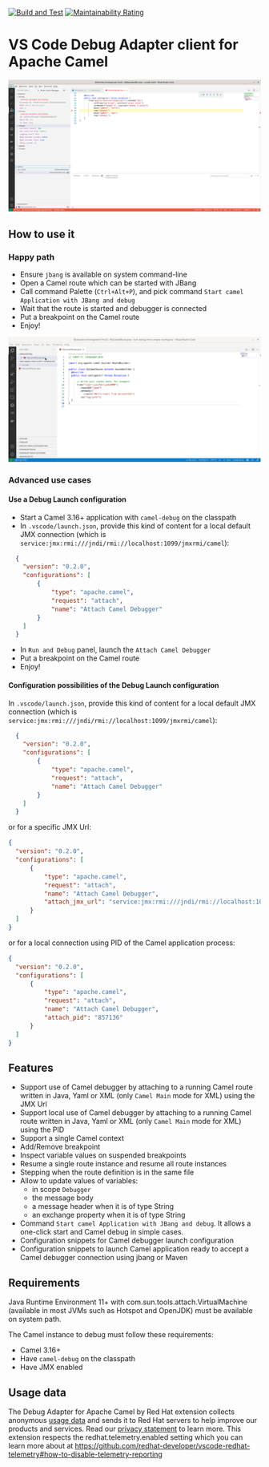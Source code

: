 [![Build and Test](https://github.com/camel-tooling/camel-dap-client-vscode/actions/workflows/ci.yaml/badge.svg)](https://github.com/camel-tooling/camel-dap-client-vscode/actions/workflows/ci.yaml)
[![Maintainability Rating](https://sonarcloud.io/api/project_badges/measure?project=camel-tooling_camel-dap-client-vscode&metric=sqale_rating)](https://sonarcloud.io/summary/new_code?id=camel-tooling_camel-dap-client-vscode)

# VS Code Debug Adapter client for Apache Camel

![A breakpoint hit on a Camel route endpoint and the variables displayed](./docs/images/breakpoint.png)

## How to use it

### Happy path

- Ensure `jbang` is available on system command-line
- Open a Camel route which can be started with JBang
- Call command Palette (`Ctrl+Alt+P`), and pick command `Start camel Application with JBang and debug`
- Wait that the route is started and debugger is connected
- Put a breakpoint on the Camel route
- Enjoy!

![Happy path to start and debug Camel route](./docs/images/singleClickCamelDebugWithJBangWithoutVSCodeConfiguration.gif)

### Advanced use cases

#### Use a Debug Launch configuration

- Start a Camel 3.16+ application with `camel-debug` on the classpath
- In `.vscode/launch.json`, provide this kind of content for a local default JMX connection (which is `service:jmx:rmi:///jndi/rmi://localhost:1099/jmxrmi/camel`):

```json
  {
	"version": "0.2.0",
	"configurations": [
		{
			"type": "apache.camel",
			"request": "attach",
			"name": "Attach Camel Debugger"
		}
	]
  }
  ```
- In `Run and Debug` panel, launch the `Attach Camel Debugger`
- Put a breakpoint on the Camel route
- Enjoy!

#### Configuration possibilities of the Debug Launch configuration

In `.vscode/launch.json`, provide this kind of content for a local default JMX connection (which is `service:jmx:rmi:///jndi/rmi://localhost:1099/jmxrmi/camel`):

```json
  {
	"version": "0.2.0",
	"configurations": [
		{
			"type": "apache.camel",
			"request": "attach",
			"name": "Attach Camel Debugger"
		}
	]
  }
  ```
or for a specific JMX Url:
  ```json
  {
	"version": "0.2.0",
	"configurations": [
		{
			"type": "apache.camel",
			"request": "attach",
			"name": "Attach Camel Debugger",
			"attach_jmx_url": "service:jmx:rmi:///jndi/rmi://localhost:1099/jmxrmi/camel"
		}
	]
  }
  ```
or for a local connection using PID of the Camel application process:
  ```json
  {
	"version": "0.2.0",
	"configurations": [
		{
			"type": "apache.camel",
			"request": "attach",
			"name": "Attach Camel Debugger",
			"attach_pid": "857136"
		}
	]
  }
  ```

## Features

- Support use of Camel debugger by attaching to a running Camel route written in Java, Yaml or XML (only `Camel Main` mode for XML) using the JMX Url
- Support local use of Camel debugger by attaching to a running Camel route written in Java, Yaml or XML (only `Camel Main` mode for XML) using the PID
- Support a single Camel context
- Add/Remove breakpoint
- Inspect variable values on suspended breakpoints
- Resume a single route instance and resume all route instances
- Stepping when the route definition is in the same file
- Allow to update values of variables:
  - in scope `Debugger`
  - the message body
  - a message header when it is of type String
  - an exchange property when it is of type String
- Command `Start camel Application with JBang and debug`. It allows a one-click start and Camel debug in simple cases.
- Configuration snippets for Camel debugger launch configuration
- Configuration snippets to launch Camel application ready to accept a Camel debugger connection using jbang or Maven

## Requirements

Java Runtime Environment 11+ with com.sun.tools.attach.VirtualMachine (available in most JVMs such as Hotspot and OpenJDK) must be available on system path.

The Camel instance to debug must follow these requirements:
  - Camel 3.16+
  - Have `camel-debug` on the classpath
  - Have JMX enabled

## Usage data

The Debug Adapter for Apache Camel by Red Hat extension collects anonymous [usage data](USAGE_DATA.md) and sends it to Red Hat servers to help improve our products and services. Read our [privacy statement](https://developers.redhat.com/article/tool-data-collection) to learn more. This extension respects the redhat.telemetry.enabled setting which you can learn more about at https://github.com/redhat-developer/vscode-redhat-telemetry#how-to-disable-telemetry-reporting
